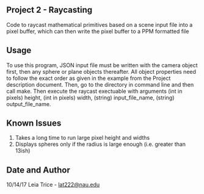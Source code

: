 Project 2 - Raycasting
------------------------
Code to raycast mathematical primitives based on a scene input file
into a pixel buffer, which can then write the pixel buffer to a PPM formatted file

Usage
------------------------
To use this program, JSON input file must be written with the camera object first, then any sphere or plane objects thereafter. 
All object properties need to follow the exact order as given in the example from the Project description document.
Then, go to the directory in command line and then call make.
Then execute the raycast exectuable with arguments (int in pixels) height, (int in pixels) width, (string) input_file_name, (string) output_file_name.

Known Issues
------------------------
1) Takes a long time to run large pixel height and widths
2) Displays spheres only if the radius is large enough (i.e. greater than 13ish)


Date and Author
-----------------------
10/14/17
Leia Trice - lat222@nau.edu